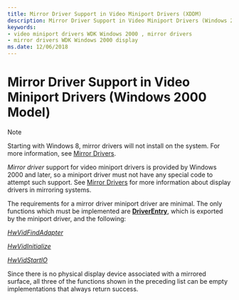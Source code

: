 ```yaml
---
title: Mirror Driver Support in Video Miniport Drivers (XDDM)
description: Mirror Driver Support in Video Miniport Drivers (Windows 2000 Model)
keywords:
- video miniport drivers WDK Windows 2000 , mirror drivers
- mirror drivers WDK Windows 2000 display
ms.date: 12/06/2018
---
```


# Mirror Driver Support in Video Miniport Drivers (Windows 2000 Model)

> [!NOTE]
>
> Starting with Windows 8, mirror drivers will not install on the system. For more information, see [Mirror Drivers](mirror-drivers.md).


*Mirror driver* support for video miniport drivers is provided by Windows 2000 and later, so a miniport driver must not have any special code to attempt such support. See [Mirror Drivers](mirror-drivers.md) for more information about display drivers in mirroring systems.

The requirements for a mirror driver miniport driver are minimal. The only functions which must be implemented are [**DriverEntry**](./driverentry-of-video-miniport-driver.md), which is exported by the miniport driver, and the following:

[*HwVidFindAdapter*](/windows-hardware/drivers/ddi/video/nc-video-pvideo_hw_find_adapter)

[*HwVidInitialize*](/windows-hardware/drivers/ddi/video/nc-video-pvideo_hw_initialize)

[*HwVidStartIO*](/windows-hardware/drivers/ddi/video/nc-video-pvideo_hw_start_io)

Since there is no physical display device associated with a mirrored surface, all three of the functions shown in the preceding list can be empty implementations that always return success.
